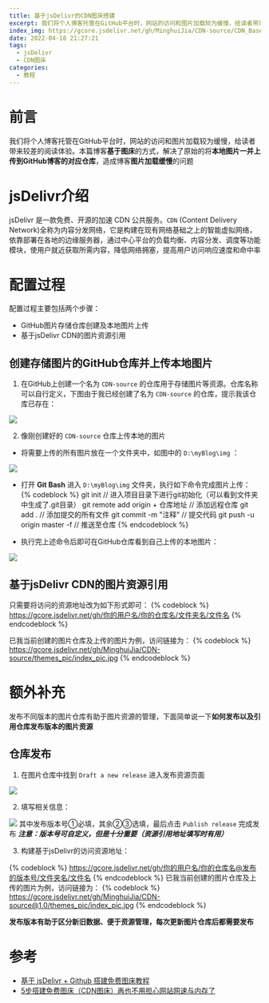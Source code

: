 ```yaml
---
title: 基于jsDelivr的CDN图床搭建
excerpt: 我们将个人博客托管在GitHub平台时，网站的访问和图片加载较为缓慢，给读者带来较差的阅读体验。本篇博客基于图床的方式，解决了原始的将本地图片一并上传到GitHub博客的对应仓库，造成博客图片加载缓慢的问题
index_img: https://gcore.jsdelivr.net/gh/MinghuiJia/CDN-source/CDN_Based_On_jsDelivr/step1.png
date: 2022-04-18 21:27:21
tags:
  - jsDelivr
  - CDN图床
categories:
  - 教程
---
```


# 前言
我们将个人博客托管在GitHub平台时，网站的访问和图片加载较为缓慢，给读者带来较差的阅读体验。本篇博客**基于图床**的方式，解决了原始的将**本地图片一并上传到GitHub博客的对应仓库**，造成博客**图片加载缓慢**的问题
<!-- more -->

# jsDelivr介绍
jsDelivr 是一款免费、开源的加速 CDN 公共服务。`CDN` (Content Delivery Network)全称为内容分发网络，它是构建在现有网络基础之上的智能虚拟网络，依靠部署在各地的边缘服务器，通过中心平台的负载均衡、内容分发、调度等功能模块，使用户就近获取所需内容，降低网络拥塞，提高用户访问响应速度和命中率

# 配置过程
 配置过程主要包括两个步骤：
 - GitHub图片存储仓库创建及本地图片上传
 - 基于jsDelivr CDN的图片资源引用

## 创建存储图片的GitHub仓库并上传本地图片
1. 在GitHub上创建一个名为 `CDN-source` 的仓库用于存储图片等资源。仓库名称可以自行定义，下图由于我已经创建了名为 `CDN-source` 的仓库，提示我该仓库已存在：

![](https://gcore.jsdelivr.net/gh/MinghuiJia/CDN-source/CDN_Based_On_jsDelivr/step1.png)

2. 像刚创建好的 `CDN-source` 仓库上传本地的图片
- 将需要上传的所有图片放在一个文件夹中，如图中的 `D:\myBlog\img` ：

![](https://gcore.jsdelivr.net/gh/MinghuiJia/CDN-source/CDN_Based_On_jsDelivr/step2.png)

- 打开 **Git Bash** 进入 `D:\myBlog\img` 文件夹，执行如下命令完成图片上传：
	{% codeblock %}
	git init							// 进入项目目录下进行git初始化（可以看到文件夹中生成了.git目录）
	git remote add origin + 仓库地址 	// 添加远程仓库
	git add .							// 添加提交的所有文件
	git commit -m "注释"				// 提交代码
	git push -u origin master -f 		// 推送至仓库
	{% endcodeblock %}

- 执行完上述命令后即可在GitHub仓库看到自己上传的本地图片：

![](https://gcore.jsdelivr.net/gh/MinghuiJia/CDN-source/CDN_Based_On_jsDelivr/step3.png)

## 基于jsDelivr CDN的图片资源引用

只需要将访问的资源地址改为如下形式即可：
{% codeblock %}
https://gcore.jsdelivr.net/gh/你的用户名/你的仓库名/文件夹名/文件名
{% endcodeblock %}

已我当前创建的图片仓库及上传的图片为例，访问链接为：
{% codeblock %}
https://gcore.jsdelivr.net/gh/MinghuiJia/CDN-source/themes_pic/index_pic.jpg
{% endcodeblock %}

# 额外补充
发布不同版本的图片仓库有助于图片资源的管理，下面简单说一下**如何发布以及引用仓库发布版本的图片资源**

## 仓库发布
1. 在图片仓库中找到 `Draft a new release` 进入发布资源页面

![](https://gcore.jsdelivr.net/gh/MinghuiJia/CDN-source/CDN_Based_On_jsDelivr/step4.png)

2. 填写相关信息：

![](https://gcore.jsdelivr.net/gh/MinghuiJia/CDN-source/CDN_Based_On_jsDelivr/step5.png)
其中发布版本号①必填，其余②③选填，最后点击 `Publish release` 完成发布
***注意：版本号可自定义，但是十分重要（资源引用地址填写时有用）***

3. 构建基于jsDelivr的访问资源地址：

{% codeblock %}
https://gcore.jsdelivr.net/gh/你的用户名/你的仓库名@发布的版本号/文件夹名/文件名
{% endcodeblock %}
已我当前创建的图片仓库及上传的图片为例，访问链接为：
{% codeblock %}
https://gcore.jsdelivr.net/gh/MinghuiJia/CDN-source@1.0/themes_pic/index_pic.jpg
{% endcodeblock %}

**发布版本有助于区分新旧数据、便于资源管理，每次更新图片仓库后都需要发布**

# 参考
- [基于 jsDelivr + Github 搭建免费图床教程](https://blog.douchen.life/%E5%9F%BA%E4%BA%8EjsDelivr-Github%E6%90%AD%E5%BB%BA%E5%85%8D%E8%B4%B9%E5%9B%BE%E5%BA%8A%E6%95%99%E7%A8%8B/)
- [5步搭建免费图床（CDN图床）再也不用担心网站网速与内存了](https://blog.51cto.com/u_13409958/3669893)
